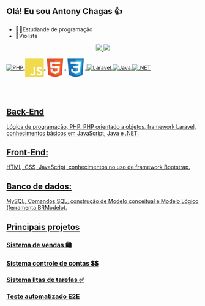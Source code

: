 ## Olá! Eu sou Antony Chagas 👍

- 👨‍🎓Estudande de programação
- 🎻Violista


<div align="center">
  <a href="https://github.com/Antony-Chagas">
  <img height="160em" src="https://github-readme-stats.vercel.app/api?username=Antony-Chagas&show_icons=true&theme=rose_pine&include_all_commits=true&count_private=true"/>
  <img height="160em" src="https://github-readme-stats.vercel.app/api/top-langs/?username=Antony-Chagas&layout=compact&langs_count=7&theme=rose_pine"/>
</div>

<div style="display: inline_block"><br>
  <img align="center" alt="PHP" height="50" width="50" src="https://upload.wikimedia.org/wikipedia/commons/2/27/PHP-logo.svg">
  <img align="center" alt="Js" height="50" width="50" src="https://raw.githubusercontent.com/devicons/devicon/master/icons/javascript/javascript-plain.svg">
  <img align="center" alt="HTML" height="50" width="50" src="https://raw.githubusercontent.com/devicons/devicon/master/icons/html5/html5-original.svg">
  <img align="center" alt="CSS" height="50" width="50" src="https://raw.githubusercontent.com/devicons/devicon/master/icons/css3/css3-original.svg">
  <img align="center" alt="Laravel" height="50" width="50" src="https://upload.wikimedia.org/wikipedia/commons/thumb/9/9a/Laravel.svg/1200px-Laravel.svg.png">
  <img align="center" alt="Java" height="50" width="50"" src="https://bk.ibxk.com.br/2022/03/14/14171252456234.jpg?ims=650x">
  <img align="center" alt=".NET" height="50" width="50" src="https://hermes.dio.me/articles/cover/496931d9-69d6-4956-bb0a-032dd5792ade.png">
</div>

<br><br>
## Back-End <br>
Lógica de programação, PHP, PHP orientado a objetos, framework Laravel, conhecimentos básicos em JavaScript, Java e .NET. <br>
## Front-End:<br> 
HTML, CSS, JavaScript, conhecimentos no uso de framework Bootstrap.<br>
## Banco de dados: <br> 
MySQL, Comandos SQL, construção de Modelo conceitual e Modelo Lógico (ferramenta BRModelo).<br>

## Principais projetos <br>
### [Sistema de vendas 🛍️](https://github.com/Antony-Chagas/salesSystemTray)
### [Sistema controle de contas 💲💲](https://github.com/Antony-Chagas/SistemaDeContas)
### [Sistema litas de tarefas ✅](https://github.com/Antony-Chagas/To-Do-List)
### [Teste automatizado E2E](https://github.com/Antony-Chagas/avaliacaoPraticaQA)

